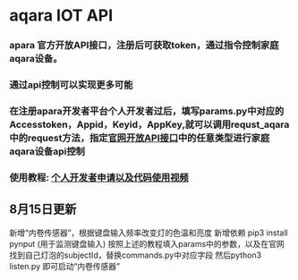 # aqara IOT API
### apara 官方开放API接口，注册后可获取token，通过指令控制家庭aqara设备。
### 通过api控制可以实现更多可能
### 在注册apara开发者平台个人开发者过后，填写params.py中对应的Accesstoken，Appid，Keyid，AppKey,就可以调用requst_aqara中的request方法，指定[官网开放API接口](https://opendoc.aqara.cn/docs/云对接开发手册/API文档.html)中的任意类型进行家庭aqara设备api控制

### 使用教程: [个人开发者申请以及代码使用视频](https://www.bilibili.com/video/BV1Ut4y1V72A?spm_id_from=333.1007.top_right_bar_window_history.content.click&vd_source=b8dab1f72c8ae5a45bf94e47e415e82d)


## 8月15日更新
新增“内卷传感器”，根据键盘输入频率改变灯的色温和亮度
新增依赖 pip3 install pynput (用于监测键盘输入)
按照上述的教程填入params中的参数，以及在官网找到自己灯泡的subjectId，替换commands.py中对应字段
然后python3 listen.py 即可启动“内卷传感器”






































